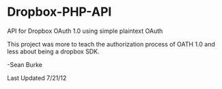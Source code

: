 Dropbox-PHP-API
===============

API for Dropbox OAuth 1.0 using simple plaintext OAuth


This project was more to teach the authorization process of OATH 1.0 and less about being a dropbox SDK.


-Sean Burke

Last Updated 7/21/12
